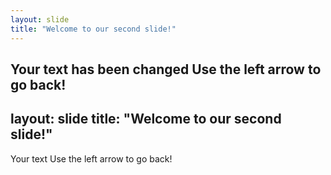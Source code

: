 ```yaml
---
layout: slide
title: "Welcome to our second slide!"
---
```

Your text has been changed
Use the left arrow to go back!
---
layout: slide
title: "Welcome to our second slide!"
---
Your text
Use the left arrow to go back!
